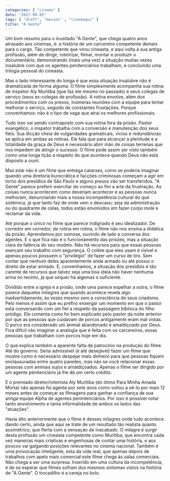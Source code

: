 ```yaml
---
categories: [ "cinema" ]
date: "2017-09-05"
tags: [ "draft", "movies" , "cinemaqui" ]
title: "A Gente"
---
```

Um bom resumo para o inusitado "A Gente", que chega quatro anos atrasado
aos cinemas, é: a história de um carcereiro competente demais para o
cargo. Tão competente que virou cineasta, e aqui volta à sua antiga
profissão, além de dirigir, roteirizar, filmar, montar e produzir o
documentário, demonstrando (mais uma vez) a situação muitas vezes
insalubre com que os agentes penitenciários trabalham, e concluindo
uma trilogia pessoal do cineasta.

Mas o lado interessante do longa é que essa situação insalubre não é
dramatizada de forma alguma. O filme simplesmente acompanha sua rotina
de inspetor Aly Muritiba (que faz ele mesmo no passado) e seus colegas
de serviço (seus ex-colegas de profissão). A rotina envolve, além
dos procedimentos com os presos, inúmeras reuniões com a equipe para
tentar melhorar o serviço, seguido de constantes frustações. Porque
convenhamos: não é o tipo de vaga que atrai os melhores profissionais.

Tudo isso vai sendo contraposto com sua rotina fora da prisão. Pastor
evangélico, o inspetor trabalha com a conversão e manutenção dos
seus fiéis. Sua dicção cheia de vulgaridades gramaticais, vícios e
redundâncias se aplica em ambas as rotinas. Ele fala que para alcançar
a plenitude e a totalidade da graça de Deus é necessário abrir mão
de coisas terrenas que nos impedem de atingir o sucesso. O filme pode
assim ser visto também como uma longa lição a respeito do que acontece
quando Deus não está disposto a ouvir.

Mas este não é um filme que entrega catarses, como se poderia imaginar
quando uma diretoria burocrática e facções criminosas começam a
agir em torno dos presídios de São Paulo e alguns presos vão ser
transferidos. "A Gente" parece preferir exercitar do começo ao fim a
arte da frustração. As coisas nunca acontecem como deveriam acontecer
e as pessoas nunca melhoram, denunciando mais a nossa incompetência
cultural do que sistêmica, já que tanto faz de onde vem o descaso;
seja da administração ou do quadrante de celas, todos estão envolvidos
em fazer corpo mole e reclamar da vida.

Até porque o único no filme que parece indignado é seu idealizador. De
corredor em corredor, de rotina em rotina, o filme não nos ensina a
didática da prisão. Aprendemos por osmose, ouvindo de lado a conversa
dos agentes. E o que fica não é o funcionamento das prisões, mas a
situação clara da falência do seu modelo. Não há recursos para que
essas pessoas exerçam seu trabalho com segurança. O colete que eles
usam é risível e apenas poucos possuem o "privilégio" de fazer um
curso de tiro. Sem contar que nenhum deles aparentemente anda armado ou
até possui o direito de estar armado. E, convenhamos, a situação dos
presídios é tão carente de recursos que talvez seja uma boa ideia não
haver nenhuma arma no recinto, já que sequer há algemas o suficiente.

Dividido entre a igreja e a prisão, onde uma parece espelhar a
outra, o filme parece daqueles milagres que quando acontece revela
algo inadvertidamente, às vezes mesmo sem a consciência de seus
criadores. Pelo menos é assim que eu prefiro enxergar um momento em que o
pastor está conversando com um fiel a respeito da passagem bíblioca do
filho pródigo. Ele comenta como foi bem explicado pelo pastor da noite
anterior por que as pessoas que cuidavam de porcos antigamente eram mal
vistas. O porco era considerado um animal abandonado e amaldiçoado
por Deus. Fica difícil não imaginar a analogia que é feita com os
carcereiros, essas pessoas que trabalham com porcos hoje em dia.

O que explica também a aparente falta de patrocínio na produção do
filme. Até do governo. Seria admissível (e até desejável) fazer um
filme que mostre como é necessário despejar mais dinheiro para que
pessoas fiquem enclausuradas entre quatro paredes, mas não se você
relacionar essas pessoas com animais sujos e amaldiçoados. Apenas o filme
ser dirigido por um agente penitenciário já lhe dá um certo crédito.

E o premiado diretor/roteirista Aly Muritiba (do ótimo Para Minha Amada
Morta) não apenas foi agente por sete anos como voltou a sê-lo por mais
12 meses antes de começar as filmagens para ganhar a confiança de sua
antiga equipe Alpha de agentes penintenciários. Por isso é possível
notar tanto envolvimento e tanta informalidade de ambos os lados das
"atuações".

Havia dito anteriormente que o filme é desses milagres onde tudo
acontece dando certo, ainda que aqui se trate de um resultado tão
realista quanto assimétrico, que flerta com a sensação de inacabado. O
milagre é surgir desta profissão um cineasta competente como Muritiba,
que encontra cada vez maneiras mais criativas e engenhosas de contar
uma história, e aos poucos vai galgando posições relevantes no cinema
nacional. Também é uma provocação inteligente, esta da vida real, que
apenas depois de trabalhos com apelo mais comercial este filme chega às
salas comerciais. Não chega a ser uma surpresa. Inserido em uma cultura
da incompetência, é de se esperar que filmes sofram dos mesmos sintomas
vistos na história de "A Gente". O trocadilho é a cereja no bolo.
